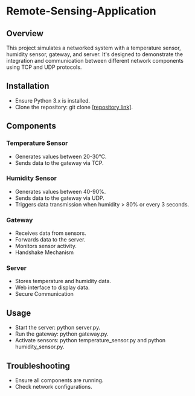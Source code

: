 # Remote-Sensing-Application
## Overview
This project simulates a networked system with a temperature sensor, humidity sensor, gateway, and server. It's designed to demonstrate the integration and communication between different network components using TCP and UDP protocols.

## Installation
- Ensure Python 3.x is installed.
- Clone the repository: git clone [[repository link]](https://github.com/utkubayguven/Remote-Sensing-Application).

## Components

### Temperature Sensor
- Generates values between 20-30°C.
- Sends data to the gateway via TCP.

### Humidity Sensor
- Generates values between 40-90%.
- Sends data to the gateway via UDP.
- Triggers data transmission when humidity > 80% or every 3 seconds.

### Gateway
- Receives data from sensors.
- Forwards data to the server.
- Monitors sensor activity.
- Handshake Mechanism

### Server
- Stores temperature and humidity data.
- Web interface to display data.
- Secure Communication

## Usage
- Start the server: python server.py.
- Run the gateway: python gateway.py.
- Activate sensors: python temperature_sensor.py and python humidity_sensor.py.

## Troubleshooting
- Ensure all components are running.
- Check network configurations.
